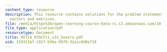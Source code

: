 ```yaml
---
content_type: resource
description: This resource contains solutions for the problem statements related to
  vectors and matrices.
file: /media/https%3A/open-learning-course-data-rc.s3.amazonaws.com/18-03sc-differential-equations-fall-2011/319311bf191fb56e95f932a1c8d0e719_MIT18_03SCF11_s32_5exera.pdf
file_type: application/pdf
resourcetype: Document
title: MIT18_03SCF11_s32_5exera.pdf
uid: 319311bf-191f-b56e-95f9-32a1c8d0e719
---
```


